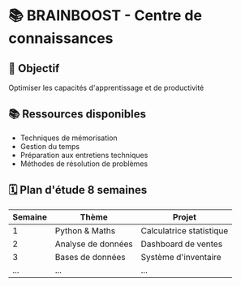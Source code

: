 # 📚 BRAINBOOST - Centre de connaissances

## 🎯 Objectif 
Optimiser les capacités d'apprentissage et de productivité

## 📚 Ressources disponibles
- Techniques de mémorisation
- Gestion du temps
- Préparation aux entretiens techniques
- Méthodes de résolution de problèmes

## 🗓️ Plan d'étude 8 semaines
| Semaine | Thème | Projet |
|---------|-------|--------|
| 1 | Python & Maths | Calculatrice statistique |
| 2 | Analyse de données | Dashboard de ventes |
| 3 | Bases de données | Système d'inventaire |
| ... | ... | ... |